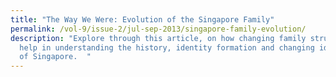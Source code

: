 ```yaml
---
title: "The Way We Were: Evolution of the Singapore Family"
permalink: /vol-9/issue-2/jul-sep-2013/singapore-family-evolution/
description: "Explore through this article, on how changing family structures
  help in understanding the history, identity formation and changing identities
  of Singapore.  "
---
```

